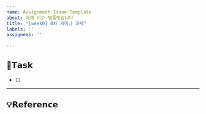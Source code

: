 ```yaml
---
name: Assignment-Issue-Template
about: 과제 이슈 템플릿입니다
title: "[week0] 0차 세미나 과제"
labels: ''
assignees: ''

---
```


## 📌𝗧𝗮𝘀𝗸
- [ ] 

---

## 💡𝗥𝗲𝗳𝗲𝗿𝗲𝗻𝗰𝗲
